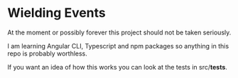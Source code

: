 # Wielding Events

At the moment or possibly forever this project should not be taken seriously.

I am learning Angular CLI, Typescript and npm packages so anything in this repo is probably worthless.

If you want an idea of how this works you can look at the tests in src/__tests__.
